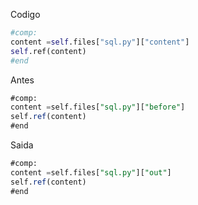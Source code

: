
Codigo

~~~python
#comp:
content =self.files["sql.py"]["content"] 
self.ref(content)
#end
~~~
Antes
~~~sql
#comp:
content =self.files["sql.py"]["before"] 
self.ref(content)
#end
~~~
Saida
~~~sql
#comp:
content =self.files["sql.py"]["out"] 
self.ref(content)
#end
~~~
